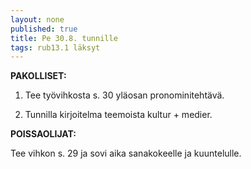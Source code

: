 ```yaml
---
layout: none
published: true
title: Pe 30.8. tunnille
tags: rub13.1 läksyt
---
```

**PAKOLLISET:**

1. Tee työvihkosta s. 30 yläosan pronominitehtävä.

2. Tunnilla kirjoitelma teemoista kultur + medier.

**POISSAOLIJAT:**

Tee vihkon s. 29 ja sovi aika sanakokeelle ja kuuntelulle.